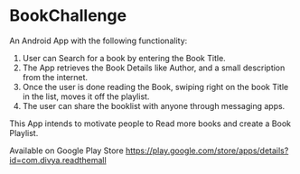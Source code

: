# BookChallenge
An Android App with the following functionality:
1. User can Search for a book by entering the Book Title.
2. The App retrieves the Book Details like Author, and a small description from the internet.
3. Once the user is done reading the Book, swiping right on the book Title in the list, moves it off the playlist.
4. The user can share the booklist with anyone through messaging apps.

This App intends to motivate people to Read more books and create a Book Playlist.

Available on Google Play Store https://play.google.com/store/apps/details?id=com.divya.readthemall
